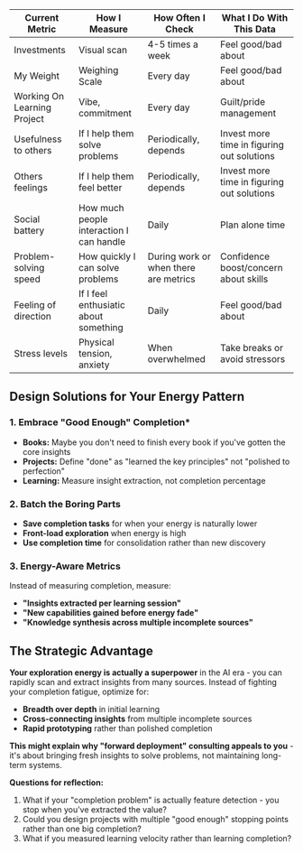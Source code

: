 
| Current Metric              | How I Measure                            | How Often I Check                     | What I Do With This Data                   |
| --------------------------- | ---------------------------------------- | ------------------------------------- | ------------------------------------------ |
| Investments                 | Visual scan                              | 4-5 times a week                      | Feel good/bad about                        |
| My Weight                   | Weighing Scale                           | Every day                             | Feel good/bad about                        |
| Working On Learning Project | Vibe, commitment                         | Every day                             | Guilt/pride management                     |
| Usefulness to others        | If I help them solve problems            | Periodically, depends                 | Invest more time in figuring out solutions |
| Others feelings             | If I help them feel better               | Periodically, depends                 | Invest more time in figuring out solutions |
| Social battery              | How much people interaction I can handle | Daily                                 | Plan alone time                            |
| Problem-solving speed       | How quickly I can solve problems         | During work or when there are metrics | Confidence boost/concern about skills      |
| Feeling of direction        | If I feel enthusiatic about something    | Daily                                 | Feel good/bad about                        |
| Stress levels               | Physical tension, anxiety                | When overwhelmed                      | Take breaks or avoid stressors             |


## Design Solutions for Your Energy Pattern
### 1. Embrace "Good Enough" Completion*
- **Books:** Maybe you don't need to finish every book if you've gotten the core insights
- **Projects:** Define "done" as "learned the key principles" not "polished to perfection"
- **Learning:** Measure insight extraction, not completion percentage
### 2. Batch the Boring Parts
- **Save completion tasks** for when your energy is naturally lower
- **Front-load exploration** when energy is high
- **Use completion time** for consolidation rather than new discovery

### 3. Energy-Aware Metrics
Instead of measuring completion, measure:
- **"Insights extracted per learning session"**
- **"New capabilities gained before energy fade"**
- **"Knowledge synthesis across multiple incomplete sources"**

## The Strategic Advantage

**Your exploration energy is actually a superpower** in the AI era - you can rapidly scan and extract insights from many sources. Instead of fighting your completion fatigue, optimize for:

- **Breadth over depth** in initial learning
- **Cross-connecting insights** from multiple incomplete sources
- **Rapid prototyping** rather than polished completion

**This might explain why "forward deployment" consulting appeals to you** - it's about bringing fresh insights to solve problems, not maintaining long-term systems.

**Questions for reflection:**

1. What if your "completion problem" is actually feature detection - you stop when you've extracted the value?
2. Could you design projects with multiple "good enough" stopping points rather than one big completion?
3. What if you measured learning velocity rather than learning completion?
